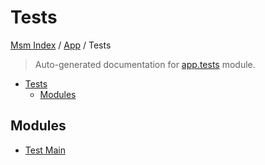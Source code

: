# Tests

[Msm Index](../../README.md#msm-index) /
[App](../index.md#app) /
Tests

> Auto-generated documentation for [app.tests](https://github.com/HolgerGraef/MSM/blob/main/app/tests/__init__.py) module.

- [Tests](#tests)
  - [Modules](#modules)

## Modules

- [Test Main](./test_main.md)